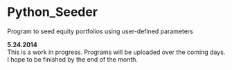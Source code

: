 Python_Seeder
=============

Program to seed equity portfolios using user-defined parameters



**5.24.2014** <BR>
This is a work in progress. Programs will be uploaded over the coming days. I hope to be finished by the end of the month.
